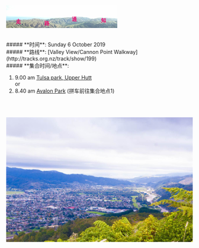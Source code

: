 ![skyline](_images/skyline2.png)

<br/>
##### **时间**: Sunday  6 October 2019
<br/>
##### **路线**: [Valley View/Cannon Point Walkway](http://tracks.org.nz/track/show/199)

<br/>
##### **集合时间/地点**:

 1. 9.00 am [Tulsa park, Upper Hutt](https://www.google.co.nz/maps/place/41%C2%B006'29.6%22S+175%C2%B004'45.2%22E/@-41.108226,175.077809,17z/data=!4m6!3m5!1s0x0:0x0!7e2!8m2!3d-41.108226!4d175.0792301)
<br/> or <br/>
 2.  8.40 am  [Avalon Park](https://www.google.co.nz/maps/place/41%C2%B011'40.7%22S+174%C2%B055'57.4%22E/@-41.194647,174.930412,17z/data=!3m1!4b1!4m2!3m1!1s0x0:0x0?shorturl=1) (拼车前往集合地点1)


<br/><br/>


![mmexport1491119462810_33403547720_o](_images/mmexport1491119462810_33403547720_o.jpg)
